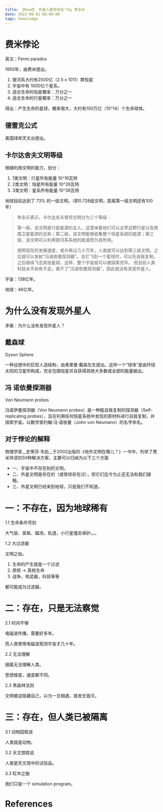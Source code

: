 ```yaml
---
title: 【Read】 外星人是否存在？by 李永乐
date: 2022-06-01 00:00:00
tags: knowledge
---
```


# 费米悖论

英文：Fermi paradox

1950年，由费米提出。

1. 银河系大约有2500亿（2.5 x 1011）颗恒星
1. 宇宙中有 1000亿个星系。
1. 适合生命的恒星概率：万分之一
1. 适合生命的行星概率：万分之一

得出：产生生命的星球，概率很大，大约有100万亿（10^14）个生命球体。

## 德雷克公式

美国绿岸天文台提出。

## 卡尔达舍夫文明等级

根据利用文明的能力，划分：

1. 1类文明：行星所有能量 10^16瓦特
1. 2类文明：恒星所有能量 10^26瓦特
1. 3类文明：星系所有能量 10^36瓦特

地球目前达到了 73% 的一级文明。（即0.728级文明，距离第一级文明还有100年）

> 李永乐表示，卡尔达肖夫曾将文明分为三个等级：
>
> 第一级，该文明是行星能源的主人，这意味着他们可以主宰这颗行星以及周围卫星能源的总和；第二级，该文明能够收集整个恒星系统的能源；第三级，该文明可以利用银河系系统的能源而为其所用。
>
> 按照现在的发展速度，或许再过几十万年，人类就可以达到第三级文明。之后就可以发射“冯诺依曼探测器”。当它飞到一个星球时，可以先自我复制，之后继续飞去其他星球。这样，整个宇宙就可以被探索完毕。
> 但目前人类科技水平尚有不足，做不了“冯诺依曼探测器”，因此就没有发现外星人。

宇宙：138亿年。

地球：46亿年。

# 为什么没有发现外星人

矛盾：为什么没有发现外星人？

## 戴森球

Dyson Sphere

一种设想中的巨型人造结构，由弗里曼·戴森先生提出。这样一个“球体”是由环绕太阳的卫星所构成，完全包围恒星并且获得其绝大多数或全部的能量输出。

## 冯 诺依曼探测器

Von Neumann probes

冯诺伊曼探测器（Von Neumann probes）是一种能自我复制的探测器（Self-replicating probes），旨在利用任何恒星系统中发现的原材料进行自我复制，并探索宇宙。以数学家约翰·冯·诺依曼（John von Neumann）的名字命名。

## 对于悖论的解释

物理学家__史蒂芬·韦伯__于2002出版的《地外文明在哪儿？》一书中，列举了费米佯谬的50种解决方案，主要可以归纳为以下三个方面

* 一、宇宙中不存在别的文明。
* 二、外星文明是存在的（或曾经存在过），但它们迄今为止还无法和我们接触。
* 三、外星文明已经来到地球，只是我们不知道。

# 一：不存在，因为地球稀有

1.1 生命条件苛刻

大气层、臭氧、磁场，轨道，小行星撞击保护。。。

1.2 大过滤器

文明之劫。

1. 生命的产生就是一个过滤
1. 原核 -> 真核生命
1. 战争，核武器，科技等等

都可能成为过滤器。

# 二：存在，只是无法察觉

2.1 时间不够

电磁波传播，需要好多年。

而人类使用电磁波观测宇宙才几十年。

2.2 无法理解

细菌无法理解人类。

思想维度，速度都不同。

2.3 黑森林法则

文明被迫隐藏自己，以为一旦相遇，就发生毁灭。

# 三：存在，但人类已被隔离

3.1 动物园假说

人类就是动物。

3.2 天文馆假说

人类是天文馆中的试验品。

3.3 缸中之脑

我们只是一个 simulation program。

# References

